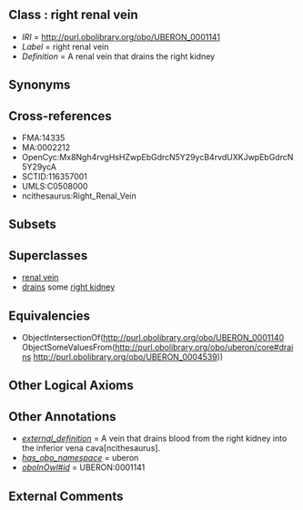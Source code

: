 
## Class : right renal vein

 * *IRI* = http://purl.obolibrary.org/obo/UBERON_0001141
 * *Label* = right renal vein
 * *Definition* = A renal vein that drains the right kidney

## Synonyms


## Cross-references

 * FMA:14335
 * MA:0002212
 * OpenCyc:Mx8Ngh4rvgHsHZwpEbGdrcN5Y29ycB4rvdUXKJwpEbGdrcN5Y29ycA
 * SCTID:116357001
 * UMLS:C0508000
 * ncithesaurus:Right_Renal_Vein

## Subsets


## Superclasses

 * [renal vein](../../UBERON/40/UBERON_0001140.md)
 * [drains](../../ns/core#drains.md) some [right kidney](../../UBERON/39/UBERON_0004539.md)

## Equivalencies

 * ObjectIntersectionOf(<http://purl.obolibrary.org/obo/UBERON_0001140> ObjectSomeValuesFrom(<http://purl.obolibrary.org/obo/uberon/core#drains> <http://purl.obolibrary.org/obo/UBERON_0004539>))

## Other Logical Axioms


## Other Annotations

 * *[external_definition](../../UBPROP/01/UBPROP_0000001.md)* = A vein that drains blood from the right kidney into the inferior vena cava[ncithesaurus].
 * *[has_obo_namespace](../../ce/oboInOwl#hasOBONamespace.md)* = uberon
 * *[oboInOwl#id](../../id/oboInOwl#id.md)* = UBERON:0001141

## External Comments

